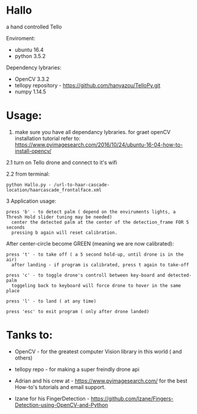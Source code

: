 # Hallo
a hand controlled Tello

Enviroment:
* ubuntu 16.4
* python 3.5.2

Dependency lybraries:
* OpenCV 3.3.2
* tellopy repository - https://github.com/hanyazou/TelloPy.git
* numpy 1.14.5

# Usage:

1. make sure you have all dependancy lybraries.
  for graet openCV installation tutorial refer to:
  https://www.pyimagesearch.com/2016/10/24/ubuntu-16-04-how-to-install-opencv/

2.1 turn on Tello drone and connect to it's wifi

2.2 from terminal: 

    python Hallo.py - /url-to-haar-cascade-location/haarcascade_frontalface.xml

3
  Application usage:

    press 'b' - to detect palm ( depend on the enviruments lights, a Thresh Hold slider tuning may be needed)
      center the detected palm at the center of the detection_frame FOR 5 seconds 
      pressing b again will reset calibration.
    
  After center-circle become GREEN (meaning we are now calibrated):
  
    press 't' - to take off ( a 5 second hold-up, until drone is in the air)
      after landing - if program is calibrated, press t again to take-off
      
    press 'c' - to toggle drone's controll between key-board and detected-palm
      toggeling back to keyboard will force drone to hover in the same place
      
    press 'l' - to land ( at any time)
  
    press 'esc' to exit program ( only after drone landed)
    

# Tanks to:
* OpenCV - for the greatest computer Vision library in this world ( and others)

* tellopy repo - for making a super freindly drone api

* Adrian and his crew at - https://www.pyimagesearch.com/ for the best How-to's tutorials
  and email support.
  
* Izane for his FingerDetection - https://github.com/lzane/Fingers-Detection-using-OpenCV-and-Python
